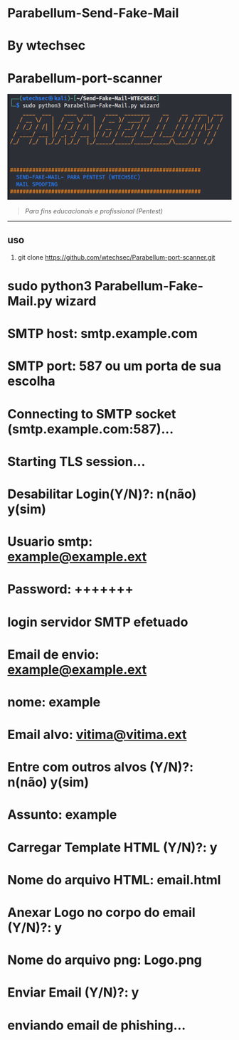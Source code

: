 # Parabellum-Send-Fake-Mail

# By wtechsec

# Parabellum-port-scanner

<img src="https://github.com/wtechsec/Parabellum-Send-Fake-Mail/blob/main/Parabellum-Send-Fake-Mail/screen/Parebellum-Fake-Mail.png" width="800px" height="auto">


> *Para fins educacionais e profissional (Pentest)* 


----

## uso

1. git clone https://github.com/wtechsec/Parabellum-port-scanner.git
# sudo python3 Parabellum-Fake-Mail.py wizard
# SMTP host: smtp.example.com
# SMTP port: 587 ou um porta de sua escolha
# Connecting to SMTP socket (smtp.example.com:587)...
# Starting TLS session...
# Desabilitar Login(Y/N)?: n(não) y(sim)
# Usuario smtp: example@example.ext
# Password: +++++++
# login servidor SMTP efetuado

# Email de envio: example@example.ext
# nome: example
# Email alvo: vitima@vitima.ext
# Entre com outros alvos (Y/N)?: n(não) y(sim)
# Assunto: example
# Carregar Template HTML (Y/N)?: y
# Nome do arquivo HTML: email.html
# Anexar Logo no corpo do email (Y/N)?: y
# Nome do arquivo png: Logo.png
# Enviar Email (Y/N)?: y
# enviando email de phishing...




